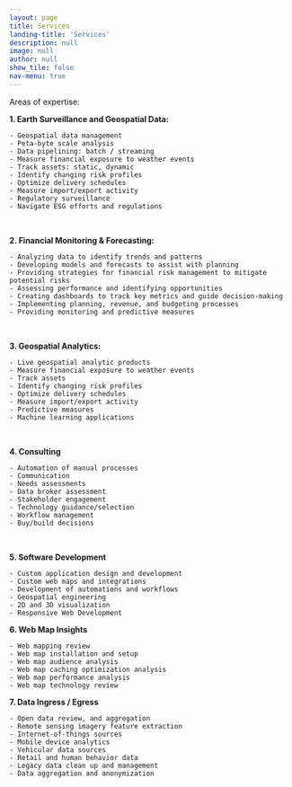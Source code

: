 ```yaml
---
layout: page
title: Services
landing-title: 'Services'
description: null
image: null
author: null
show_tile: false
nav-menu: true
---
```


Areas of expertise:

**1. Earth Surveillance and Geospatial Data:**

    - Geospatial data management
    - Peta-byte scale analysis
    - Data pipelining: batch / streaming
    - Measure financial exposure to weather events
    - Track assets: static, dynamic
    - Identify changing risk profiles
    - Optimize delivery schedules
    - Measure import/export activity
    - Regulatory surveillance
    - Navigate ESG efforts and regulations

<br>

**2. Financial Monitoring & Forecasting:**

    - Analyzing data to identify trends and patterns
    - Developing models and forecasts to assist with planning
    - Providing strategies for financial risk management to mitigate potential risks
    - Assessing performance and identifying opportunities
    - Creating dashboards to track key metrics and guide decision-making
    - Implementing planning, revenue, and budgeting processes
    - Providing monitoring and predictive measures

<br>

**3. Geospatial Analytics:**

    - Live geospatial analytic products
    - Measure financial exposure to weather events
    - Track assets
    - Identify changing risk profiles
    - Optimize delivery schedules
    - Measure import/export activity
    - Predictive measures
    - Machine learning applications

<br>

**4. Consulting**

    - Automation of manual processes
    - Communication
    - Needs assessments
    - Data broker assessment
    - Stakeholder engagement
    - Technology guidance/selection
    - Workflow management
    - Buy/build decisions

<br>

**5. Software Development**

    - Custom application design and development
    - Custom web maps and integrations
    - Development of automations and workflows
    - Geospatial engineering
    - 2D and 3D visualization
    - Responsive Web Development


**6. Web Map Insights**

    - Web mapping review
    - Web map installation and setup
    - Web map audience analysis
    - Web map caching optimization analysis
    - Web map performance analysis
    - Web map technology review


**7. Data Ingress / Egress**

    - Open data review, and aggregation
    - Remote sensing imagery feature extraction
    - Internet-of-things sources
    - Mobile device analytics
    - Vehicular data sources
    - Retail and human behavior data
    - Legacy data clean up and management
    - Data aggregation and anonymization




<br>